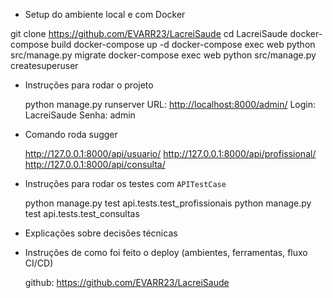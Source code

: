 - Setup do ambiente local e com Docker

git clone <https://github.com/EVARR23/LacreiSaude>
cd LacreiSaude
docker-compose build
docker-compose up -d
docker-compose exec web python src/manage.py migrate
docker-compose exec web python src/manage.py createsuperuser

- Instruções para rodar o projeto

    python manage.py runserver
    URL: <http://localhost:8000/admin/>
    Login: LacreiSaude
    Senha: admin

- Comando roda sugger

    <http://127.0.0.1:8000/api/usuario/>
    <http://127.0.0.1:8000/api/profissional/>
    <http://127.0.0.1:8000/api/consulta/>

- Instruções para rodar os testes com `APITestCase`

    python manage.py test api.tests.test_profissionais
    python manage.py test api.tests.test_consultas

- Explicações sobre decisões técnicas
- Instruções de como foi feito o deploy (ambientes, ferramentas, fluxo CI/CD)

    github: <https://github.com/EVARR23/LacreiSaude>
